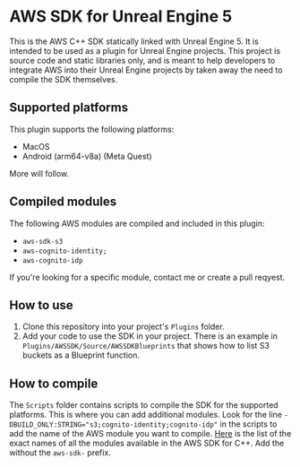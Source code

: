 # AWS SDK for Unreal Engine 5
This is the AWS C++ SDK statically linked with Unreal Engine 5. It is intended to be used as a plugin for Unreal Engine projects.
This project is source code and static libraries only, and is meant to help developers to integrate AWS into their Unreal Engine projects by taken away 
the need to compile the SDK themselves. 

## Supported platforms
This plugin supports the following platforms:
- MacOS
- Android (arm64-v8a) (Meta Quest)

More will follow.

## Compiled modules
The following AWS modules are compiled and included in this plugin:
- `aws-sdk-s3`
- `aws-cognito-identity;`
- `aws-cognito-idp`

If you're looking for a specific module, contact me or create a pull reqyest.

## How to use
1. Clone this repository into your project's `Plugins` folder.
2. Add your code to use the SDK in your project. There is an example in `Plugins/AWSSDK/Source/AWSSDKBlueprints` 
that shows how to list S3 buckets as a Blueprint function. 

## How to compile
The `Scripts` folder contains scripts to compile the SDK for the supported platforms. This is where you can add 
additional modules. Look for the line `-DBUILD_ONLY:STRING="s3;cognito-identity;cognito-idp"` in the scripts to add
the name of the AWS module you want to compile. [Here](https://github.com/aws/aws-sdk-cpp/tree/main/generated/src) is the 
list of the exact names of all the modules available in the AWS SDK for C++. Add the without the `aws-sdk-` prefix.





